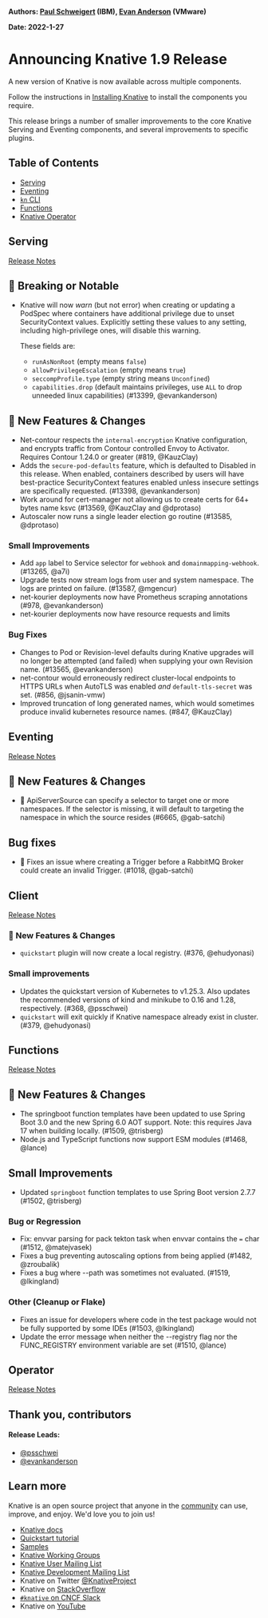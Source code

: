 **Authors: [Paul Schweigert](https://github.com/psschwei) (IBM), [Evan Anderson](https://github.com/evankanderson) (VMware)**

**Date: 2022-1-27**

# Announcing Knative 1.9 Release

A new version of Knative is now available across multiple components.

Follow the instructions in [Installing Knative](https://knative.dev/docs/install/) to install the components you require.

This release brings a number of smaller improvements to the core Knative Serving and Eventing components, and several improvements to specific plugins.

## Table of Contents

- [Serving](#serving)
- [Eventing](#eventing)
- [`kn` CLI](#client)
- [Functions](#functions)
- [Knative Operator](#operator)


## Serving

[Release Notes](https://github.com/knative/serving/releases/tag/knative-v1.9.0)

## 🚨 Breaking or Notable

- Knative will now _warn_ (but not error) when creating or updating a PodSpec
  where containers have additional privilege due to unset SecurityContext values.
  Explicitly setting these values to any setting, including high-privilege ones,
  will disable this warning.
  
  These fields are:
  - `runAsNonRoot` (empty means `false`)
  - `allowPrivilegeEscalation` (empty means `true`)
  - `seccompProfile.type` (empty string means `Unconfined`)
  - `capabilities.drop` (default maintains privileges, use `ALL` to drop unneeded linux capabilities) (#13399, @evankanderson)
 
## 💫 New Features & Changes

- Net-contour respects the `internal-encryption` Knative configuration, and encrypts traffic from Contour controlled Envoy to Activator. Requires Contour 1.24.0 or greater (#819, @KauzClay)
- Adds the `secure-pod-defaults` feature, which is defaulted to Disabled in
  this release.
  When enabled, containers described by users will have best-practice
  SecurityContext features enabled unless insecure settings are specifically
  requested. (#13398, @evankanderson)
- Work around for cert-manager not allowing us to create certs for 64+ bytes name ksvc (#13569, @KauzClay and @dprotaso)
- Autoscaler now runs a single leader election go routine (#13585, @dprotaso)

### Small Improvements

- Add `app` label to Service selector for `webhook` and `domainmapping-webhook`. (#13265, @a7i)
- Upgrade tests now stream logs from user and system namespace. The logs are printed on failure. (#13587, @mgencur)
- net-kourier deployments now have Prometheus scraping annotations (#978, @evankanderson)
- net-kourier deployments now have resource requests and limits

### Bug Fixes

- Changes to Pod or Revision-level defaults during Knative upgrades will no longer be attempted (and failed) when supplying your own Revision name. (#13565, @evankanderson)
- net-contour would erroneously redirect cluster-local endpoints to HTTPS URLs when AutoTLS was enabled _and_ `default-tls-secret` was set.  (#856, @jsanin-vmw)
- Improved truncation of long generated names, which would sometimes produce invalid kubernetes resource names. (#847, @KauzClay)


## Eventing

[Release Notes](https://github.com/knative/eventing/releases/tag/knative-v1.9.0)

## 💫 New Features & Changes

- 📄 ApiServerSource can specify a selector to target one or more namespaces. If the selector is missing, it will default to targeting the namespace in which the source resides (#6665, @gab-satchi)

## Bug fixes

- 🐛 Fixes an issue where creating a Trigger before a RabbitMQ Broker could create an invalid Trigger. (#1018, @gab-satchi)


## Client

[Release Notes](https://github.com/knative/client/releases/tag/knative-v1.9.0)

### 💫 New Features & Changes

* `quickstart` plugin will now create a local registry. (#376, @ehudyonasi)

### Small improvements

* Updates the quickstart version of Kubernetes to v1.25.3. Also updates the recommended versions of kind and minikube to 0.16 and 1.28, respectively. (#368, @psschwei)
* `quickstart` will exit quickly if Knative namespace already exist in cluster. (#379, @ehudyonasi)


## Functions

[Release Notes](https://github.com/knative/func/releases/tag/knative-v1.9.0)

## 💫 New Features & Changes

- The springboot function templates have been updated to use Spring Boot 3.0 and the new Spring 6.0 AOT support. Note: this requires Java 17 when building locally. (#1509, @trisberg)
- Node.js and TypeScript functions now support ESM modules (#1468, @lance)

## Small Improvements

- Updated `springboot` function templates to use Spring Boot version 2.7.7 (#1502, @trisberg)

### Bug or Regression

- Fix: envvar parsing for pack tekton task when envvar contains the `=` char (#1512, @matejvasek)
- Fixes a bug preventing autoscaling options from being applied (#1482, @zroubalik)
- Fixes a bug where --path was sometimes not evaluated. (#1519, @lkingland)

### Other (Cleanup or Flake)

- Fixes an issue for developers where code in the test package would not be fully supported by some IDEs (#1503, @lkingland)
- Update the error message when neither the --registry flag nor the FUNC_REGISTRY environment variable are set (#1510, @lance)


## Operator

[Release Notes](https://github.com/knative/operator/releases/tag/knative-v1.9.0)


## Thank you, contributors

#### Release Leads:

- [@psschwei](https://github.com/psschwei)
- [@evankanderson](https://github.com/evankanderson)

## Learn more

Knative is an open source project that anyone in the [community](https://knative.dev/docs/community/) can use, improve, and enjoy. We'd love you to join us!

- [Knative docs](https://knative.dev/docs)
- [Quickstart tutorial](https://knative.dev/docs/getting-started)
- [Samples](https://knative.dev/docs/samples)
- [Knative Working Groups](https://github.com/knative/community/blob/main/working-groups/WORKING-GROUPS.md)
- [Knative User Mailing List](https://groups.google.com/forum/#!forum/knative-users)
- [Knative Development Mailing List](https://groups.google.com/forum/#!forum/knative-dev)
- Knative on Twitter [@KnativeProject](https://twitter.com/KnativeProject)
- Knative on [StackOverflow](https://stackoverflow.com/questions/tagged/knative)
- [`#knative` on CNCF Slack](https://slack.cncf.io)
- Knative on [YouTube](https://www.youtube.com/channel/UCq7cipu-A1UHOkZ9fls1N8A)
